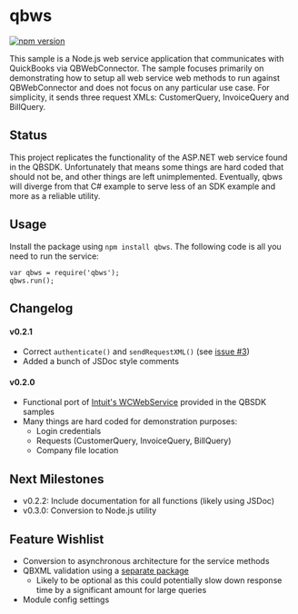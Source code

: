 qbws
=========
[![npm version](http://img.shields.io/npm/v/qbws.svg)](https://www.npmjs.com/package/qbws)

This sample is a Node.js web service application that communicates with
QuickBooks via QBWebConnector. The sample focuses primarily on demonstrating
how to setup all web service web methods to run against QBWebConnector and does
not focus on any particular use case. For simplicity, it sends three request
XMLs: CustomerQuery, InvoiceQuery and BillQuery.

## Status ##

This project replicates the functionality of the ASP.NET web service found in
the QBSDK. Unfortunately that means some things are hard coded that should not
be, and other things are left unimplemented. Eventually, qbws will diverge from
that C# example to serve less of an SDK example and more as a reliable utility.

## Usage ##

Install the package using `npm install qbws`. The following code is all you
need to run the service:

    var qbws = require('qbws');
    qbws.run();

## Changelog ##

#### v0.2.1 ####
 - Correct `authenticate()` and `sendRequestXML()` (see [issue #3][3])
 - Added a bunch of JSDoc style comments

#### v0.2.0 ####
 - Functional port of [Intuit's WCWebService][1] provided in the QBSDK samples
 - Many things are hard coded for demonstration purposes:
   - Login credentials
   - Requests (CustomerQuery, InvoiceQuery, BillQuery)
   - Company file location

## Next Milestones ##
 - v0.2.2: Include documentation for all functions (likely using JSDoc)
 - v0.3.0: Conversion to Node.js utility

## Feature Wishlist ##
 - Conversion to asynchronous architecture for the service methods
 - QBXML validation using a [separate package][2]
   - Likely to be optional as this could potentially slow down response time by
     a significant amount for large queries
 - Module config settings

 [1]: https://developer-static.intuit.com/qbsdk-current/samples/readme.html#WCWebService%20(C#%20ASP.NET)%20(qbxml)%20(desktop)
 [2]: https://github.com/johnballantyne/qbxml
 [3]: https://github.com/johnballantyne/qbws/issues/3 "SendRequestXMLfailed without any jobs"


